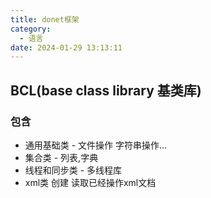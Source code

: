 ```yaml
---
title: donet框架
category:
  - 语言
date: 2024-01-29 13:13:11
---
```


## BCL(base class library 基类库)

### 包含
- 通用基础类 - 文件操作 字符串操作...
- 集合类 - 列表,字典
- 线程和同步类 - 多线程库
- xml类 创建 读取已经操作xml文档
